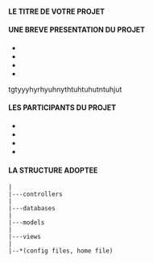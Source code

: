 #### LE TITRE DE VOTRE PROJET

#### UNE BREVE PRESENTATION DU PROJET
*
*
*
*
tgtyyyhyrhyuhnythtuhtuhutntuhjut

#### LES PARTICIPANTS DU PROJET
*
*
*
*

#### LA STRUCTURE ADOPTEE
    |
    |---controllers
    |
    |---databases
    |
    |---models
    |
    |---views
    |
    |--*(config files, home file)